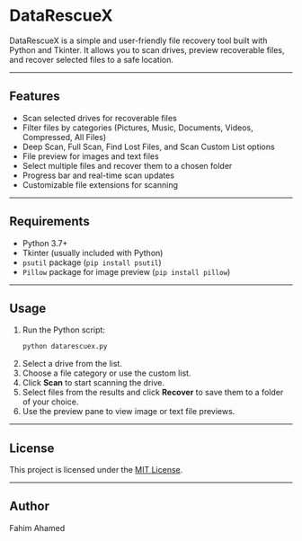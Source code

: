 # DataRescueX

DataRescueX is a simple and user-friendly file recovery tool built with Python and Tkinter. It allows you to scan drives, preview recoverable files, and recover selected files to a safe location.

---

## Features

- Scan selected drives for recoverable files
- Filter files by categories (Pictures, Music, Documents, Videos, Compressed, All Files)
- Deep Scan, Full Scan, Find Lost Files, and Scan Custom List options
- File preview for images and text files
- Select multiple files and recover them to a chosen folder
- Progress bar and real-time scan updates
- Customizable file extensions for scanning

---

## Requirements

- Python 3.7+
- Tkinter (usually included with Python)
- `psutil` package (`pip install psutil`)
- `Pillow` package for image preview (`pip install pillow`)

---

## Usage

1. Run the Python script:
   ```bash
   python datarescuex.py
   ```
2. Select a drive from the list.
3. Choose a file category or use the custom list.
4. Click **Scan** to start scanning the drive.
5. Select files from the results and click **Recover** to save them to a folder of your choice.
6. Use the preview pane to view image or text file previews.

---

## License

This project is licensed under the [MIT License](https://opensource.org/licenses/MIT).

---

## Author

Fahim Ahamed
